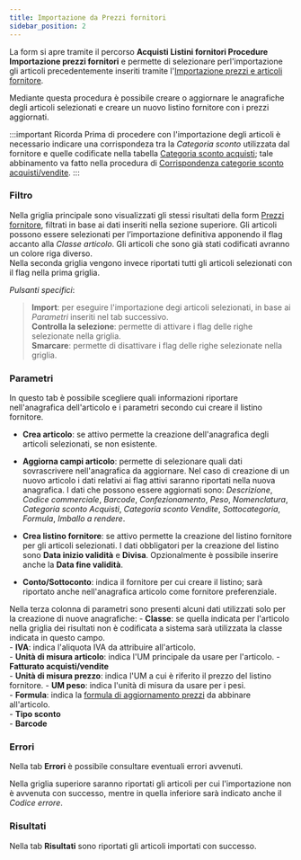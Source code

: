 ```yaml
---
title: Importazione da Prezzi fornitori
sidebar_position: 2
---
```


La form si apre tramite il percorso **Acquisti  Listini fornitori  Procedure  Importazione prezzi fornitori** e permette di selezionare perl'importazione gli articoli precedentemente inseriti tramite l'[Importazione prezzi e articoli fornitore](/docs/applications/bizlink/price-item-supplier). 

Mediante questa procedura è possibile creare o aggiornare le anagrafiche degli articoli selezionati e creare un nuovo listino fornitore con i prezzi aggiornati.

:::important Ricorda
Prima di procedere con l'importazione degli articoli è necessario indicare una corrispondeza tra la *Categoria sconto* utilizzata dal fornitore e quelle codificate nella tabella [Categoria sconto acquisti](/docs/configurations/tables/purchase/category-discounts-price-management/); tale abbinamento va fatto nella procedura di [Corrispondenza categorie sconto acquisti/vendite](/docs/purchase/price-control/correspondence). 
:::

### Filtro

Nella griglia principale sono visualizzati gli stessi risultati della form [Prezzi fornitore](/docs/purchase/purchase-price-lists/procedures/supplier-price), filtrati in base ai dati inseriti nella sezione superiore. Gli articoli possono essere selezionati per l’importazione definitiva apponendo il flag accanto alla *Classe articolo*. Gli articoli che sono già stati codificati avranno un colore riga diverso.   
Nella seconda griglia vengono invece riportati tutti gli articoli selezionati con il flag nella prima griglia. 

*Pulsanti specifici*:      
> **Import**: per eseguire l'importazione degi articoli selezionati, in base ai *Parametri* inseriti nel tab successivo.   
> **Controlla la selezione**: permette di attivare i flag delle righe selezionate nella griglia.   
> **Smarcare**: permette di disattivare i flag delle righe selezionate nella griglia.   

### Parametri

In questo tab è possibile scegliere quali informazioni riportare nell'anagrafica dell'articolo e i parametri secondo cui creare il listino fornitore.   

- **Crea articolo**: se attivo permette la creazione dell'anagrafica degli articoli selezionati, se non esistente.   

- **Aggiorna campi articolo**: permette di selezionare quali dati sovrascrivere nell'anagrafica da aggiornare. Nel caso di creazione di un nuovo articolo i dati relativi ai flag attivi saranno riportati nella nuova anagrafica. I dati che possono essere aggiornati sono: *Descrizione*, *Codice commerciale*, *Barcode*, *Confezionamento*, *Peso*, *Nomenclatura*, *Categoria sconto Acquisti*, *Categoria sconto Vendite*, *Sottocategoria*, *Formula*, *Imballo a rendere*.   

- **Crea listino fornitore**: se attivo permette la creazione del listino fornitore per gli articoli selezionati. I dati obbligatori per la creazione del listino sono **Data inizio validità** e **Divisa**. Opzionalmente è possibile inserire anche la **Data fine validità**.    

- **Conto/Sottoconto**: indica il fornitore per cui creare il listino; sarà riportato anche nell'anagrafica articolo come fornitore preferenziale.   

Nella terza colonna di parametri sono presenti alcuni dati utilizzati solo per la creazione di nuove anagrafiche:
    - **Classe**: se quella indicata per l'articolo nella griglia dei risultati non è codificata a sistema sarà utilizzata la classe indicata in questo campo.       
    - **IVA**: indica l'aliquota IVA da attribuire all'articolo.  
    - **Unità di misura articolo**: indica l'UM principale da usare per l'articolo. 
    - **Fatturato acquisti/vendite**   
    - **Unità di misura prezzo**: indica l'UM a cui è riferito il prezzo del listino fornitore.
    - **UM peso**: indica l'unità di misura da usare per i pesi.     
    - **Formula**: indica la [formula di aggiornamento prezzi](/docs/purchase/price-control/formulas) da abbinare all'articolo.   
    - **Tipo sconto**   
    - **Barcode**   


### Errori

Nella tab **Errori** è possibile consultare eventuali errori avvenuti.   

Nella griglia superiore saranno riportati gli articoli per cui l'importazione non è avvenuta con successo, mentre in quella inferiore sarà indicato anche il *Codice errore*.


### Risultati

Nella tab **Risultati** sono riportati gli articoli importati con successo.